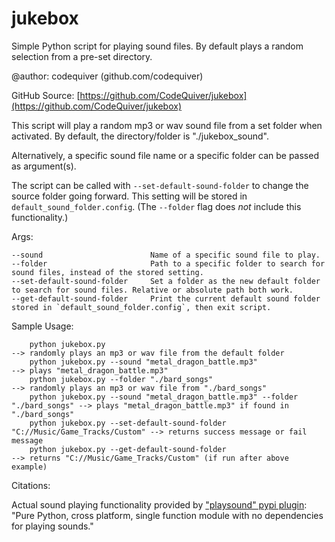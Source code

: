 # jukebox
Simple Python script for playing sound files. By default plays a random selection from a pre-set directory.

@author: codequiver (github.com/codequiver)

GitHub Source: [https://github.com/CodeQuiver/jukebox](https://github.com/CodeQuiver/jukebox)

This script will play a random mp3 or wav sound file from a set folder when activated. 
By default, the directory/folder is "./jukebox_sound".

Alternatively, a specific sound file name or a specific folder can be passed as argument(s).

The script can be called with `--set-default-sound-folder` to change the source folder going forward.
This setting will be stored in `default_sound_folder.config`. (The `--folder` flag does *not* include this functionality.)

Args:
```
--sound                        Name of a specific sound file to play.
--folder                       Path to a specific folder to search for sound files, instead of the stored setting.
--set-default-sound-folder     Set a folder as the new default folder to search for sound files. Relative or absolute path both work.
--get-default-sound-folder     Print the current default sound folder stored in `default_sound_folder.config`, then exit script.
```

Sample Usage:
```
    python jukebox.py                                                           --> randomly plays an mp3 or wav file from the default folder
    python jukebox.py --sound "metal_dragon_battle.mp3"                         --> plays "metal_dragon_battle.mp3"
    python jukebox.py --folder "./bard_songs"                                   --> randomly plays an mp3 or wav file from "./bard_songs"
    python jukebox.py --sound "metal_dragon_battle.mp3" --folder "./bard_songs" --> plays "metal_dragon_battle.mp3" if found in "./bard_songs"
    python jukebox.py --set-default-sound-folder "C://Music/Game_Tracks/Custom" --> returns success message or fail message
    python jukebox.py --get-default-sound-folder                                --> returns "C://Music/Game_Tracks/Custom" (if run after above example)
```

Citations:

Actual sound playing functionality provided by ["playsound" pypi plugin](https://pypi.org/project/playsound/): "Pure Python, cross platform, single function module with no dependencies for playing sounds."